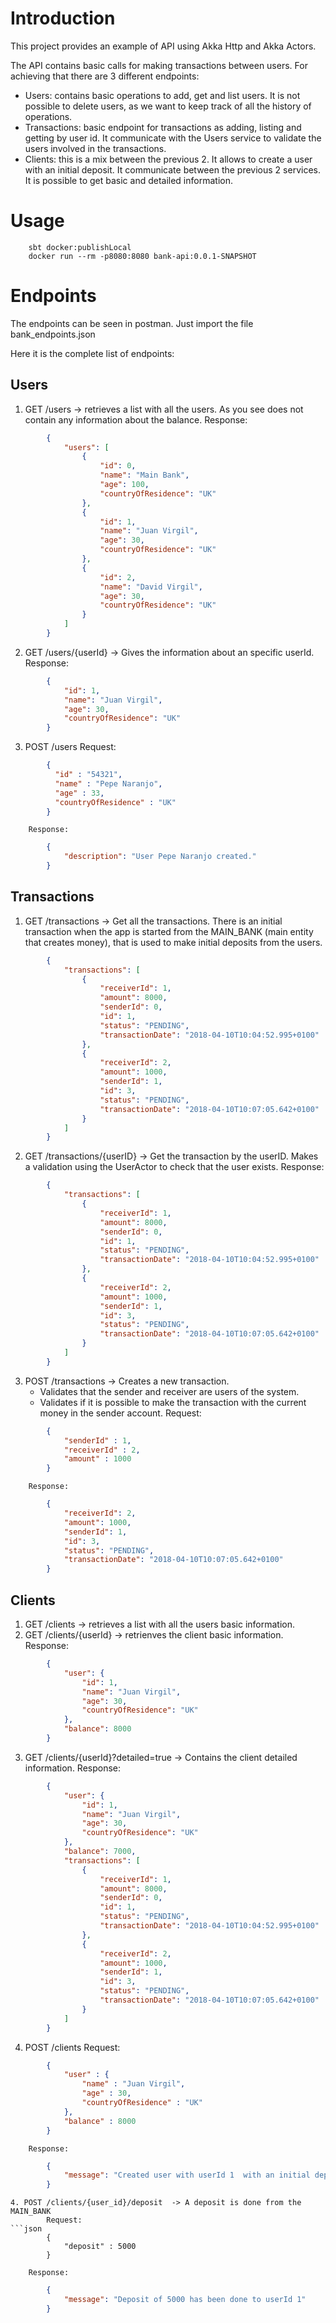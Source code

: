 # Introduction
This project provides an example of API using Akka Http and Akka Actors.

The API contains basic calls for making transactions between users. For achieving that there are 3 different endpoints:

* Users: contains basic operations to add, get and list users. It is not possible to delete users, as we want to keep track of all the history of operations.
* Transactions: basic endpoint for transactions as adding, listing and getting by user id. It communicate with the Users service to validate the users involved in the transactions.
* Clients: this is a mix between the previous 2. It allows to create a user with an initial deposit. It communicate between the previous 2 services. It is possible to get basic and detailed information.

# Usage

        sbt docker:publishLocal
        docker run --rm -p8080:8080 bank-api:0.0.1-SNAPSHOT

# Endpoints
The endpoints can be seen in postman. Just import the file bank_endpoints.json

Here it is the complete list of endpoints:

## Users
1. GET  /users -> retrieves a list with all the users. As you see does not contain any information about the balance.
        Response:
```json
        {
            "users": [
                {
                    "id": 0,
                    "name": "Main Bank",
                    "age": 100,
                    "countryOfResidence": "UK"
                },
                {
                    "id": 1,
                    "name": "Juan Virgil",
                    "age": 30,
                    "countryOfResidence": "UK"
                },
                {
                    "id": 2,
                    "name": "David Virgil",
                    "age": 30,
                    "countryOfResidence": "UK"
                }
            ]
        }
```
2. GET  /users/{userId} -> Gives the information about an specific userId.
        Response:
```json
        {
            "id": 1,
            "name": "Juan Virgil",
            "age": 30,
            "countryOfResidence": "UK"
        }
```
3. POST /users
        Request:
```json
        {
          "id" : "54321",
          "name" : "Pepe Naranjo",
          "age" : 33,
          "countryOfResidence" : "UK"
        }
```
        Response:
```json
        {
            "description": "User Pepe Naranjo created."
        }
```
## Transactions

1. GET  /transactions -> Get all the transactions. There is an initial transaction when the app is started from the MAIN_BANK (main entity that creates money), that is used to make initial deposits from the users.
```json
        {
            "transactions": [
                {
                    "receiverId": 1,
                    "amount": 8000,
                    "senderId": 0,
                    "id": 1,
                    "status": "PENDING",
                    "transactionDate": "2018-04-10T10:04:52.995+0100"
                },
                {
                    "receiverId": 2,
                    "amount": 1000,
                    "senderId": 1,
                    "id": 3,
                    "status": "PENDING",
                    "transactionDate": "2018-04-10T10:07:05.642+0100"
                }
            ]
        }
```
2. GET  /transactions/{userID} -> Get the transaction by the userID. Makes a validation using the UserActor to check that the user exists.
        Response:
```json
        {
            "transactions": [
                {
                    "receiverId": 1,
                    "amount": 8000,
                    "senderId": 0,
                    "id": 1,
                    "status": "PENDING",
                    "transactionDate": "2018-04-10T10:04:52.995+0100"
                },
                {
                    "receiverId": 2,
                    "amount": 1000,
                    "senderId": 1,
                    "id": 3,
                    "status": "PENDING",
                    "transactionDate": "2018-04-10T10:07:05.642+0100"
                }
            ]
        }
```
3. POST /transactions -> Creates a new transaction.
     * Validates that the sender and receiver are users of the system.
     * Validates if it is possible to make the transaction with the current money in the sender account.
        Request:
```json
        {
        	"senderId" : 1,
        	"receiverId" : 2,
        	"amount" : 1000
        }
```
        Response:
```json
        {
            "receiverId": 2,
            "amount": 1000,
            "senderId": 1,
            "id": 3,
            "status": "PENDING",
            "transactionDate": "2018-04-10T10:07:05.642+0100"
        }
```

## Clients
1. GET  /clients  -> retrieves a list with all the users basic information.
2. GET  /clients/{userId} -> retrienves the client basic information.
        Response:
```json
        {
            "user": {
                "id": 1,
                "name": "Juan Virgil",
                "age": 30,
                "countryOfResidence": "UK"
            },
            "balance": 8000
        }
```
3. GET  /clients/{userId}?detailed=true  -> Contains the client detailed information.
        Response:
```json
        {
            "user": {
                "id": 1,
                "name": "Juan Virgil",
                "age": 30,
                "countryOfResidence": "UK"
            },
            "balance": 7000,
            "transactions": [
                {
                    "receiverId": 1,
                    "amount": 8000,
                    "senderId": 0,
                    "id": 1,
                    "status": "PENDING",
                    "transactionDate": "2018-04-10T10:04:52.995+0100"
                },
                {
                    "receiverId": 2,
                    "amount": 1000,
                    "senderId": 1,
                    "id": 3,
                    "status": "PENDING",
                    "transactionDate": "2018-04-10T10:07:05.642+0100"
                }
            ]
        }
```
4. POST /clients
        Request:
```json
        {
            "user" : {
                "name" : "Juan Virgil",
                "age" : 30,
                "countryOfResidence" : "UK"
            },
            "balance" : 8000
        }
```
        Response:
```json
        {
            "message": "Created user with userId 1  with an initial deposit of 8000.0"
        }
```
```
4. POST /clients/{user_id}/deposit  -> A deposit is done from the MAIN_BANK
        Request:
```json
        {
            "deposit" : 5000
        }
```
        Response:
```json
        {
            "message": "Deposit of 5000 has been done to userId 1"
        }
```
